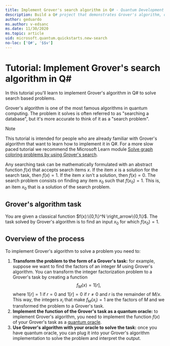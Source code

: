```yaml
---
title: Implement Grover's search algorithm in Q# - Quantum Development Kit
description: Build a Q# project that demonstrates Grover's algorithm, one of the canonical quantum algorithms.
author: geduardo
ms.author: v-edsanc
ms.date: 11/30/2020
ms.topic: article
uid: microsoft.quantum.quickstarts.new-search
no-loc: ['Q#', '$$v']
---
```


# Tutorial: Implement Grover's search algorithm in Q\#

In this tutorial you'll learn to implement Grover's algorithm in Q# to solve search based problems.

Grover's algorithm is one of the most famous algorithms in quantum computing. The problem it solves is often referred to as "searching a database", but it's more accurate to think of it as a "search problem".

> [!NOTE] 
> This tutorial is intended for people who are already familiar with
> Grover's algorithm that want to learn how to implement it in Q#. For a more
> slow paced tutorial we recommend the Microsoft Learn module [Solve graph
> coloring problems by using Grover's
> search](https://docs.microsoft.com/learn/modules/solve-graph-coloring-problems-grovers-search/).

Any searching task can be mathematically formulated with an abstract function $f(x)$ that accepts search items $x$. If the item $x$ is a solution for the search task, then $f(x)=1$. If the item $x$ isn't a solution, then $f(x)=0$. The search problem consists on finding any item $x_0$ such that $f(x_0)=1$. This is, an item $x_0$ that is a solution of the search problem.

## Grover's algorithm task

You are given a classical function $f(x):\{0,1\}^N \right_arrow\{0,1\}$. The task solved by Grover's algorithm is to find an input $x_0$ for which $f(x_0)=1$.

## Overview of the process

To implement Grover's algorithm to solve a problem you need to:

1. **Transform the problem to the form of a Grover's task:** for example, suppose we want to find the factors of an integer $M$ using Grover's algorithm. You can transform the integer factorization problem to a Grover's task by creating a function $$f_M(x)=1[r],$$ where $1[r]=1$ if $r=0$ and $1[r]=0$ if $r\neq0$ and $r$ is the remainder of $M/x$. This way, the integers $x_i$ that make $f_M(x_i)=1$ are the factors of $M$ and we transformed the problem to a Grover's task.
1. **Implement the function of the Grover's task as a quantum oracle:** to implement Grover's algorithm, you need to implement the function $f(x)$ of your Grover's task as a [quantum oracle](xref:microsoft.quantum.concepts.oracles).
1. **Use Grover's algorithm with your oracle to solve the task:** once you have quantum oracle, you can plug it into your Grover's algorithm implementation to solve the problem and interpret the output.

<!-- Any searching task can be mathematically formulated with an abstract function $f(x)$ that accepts search items $x$. If the item $x$ is a solution for the search task, then $f(x)=1$. If the item $x$ isn't a solution, then $f(x)=0$.

The search problem consists on finding any item $x_0$ such that $f(x_0)=1$. This is, an item $x_0$ that is a solution of the search problem.

Generally, we don't have access to the internal workings of $f$, but we can ask search queries by trying input items $x$ and observing the output.
 -->
